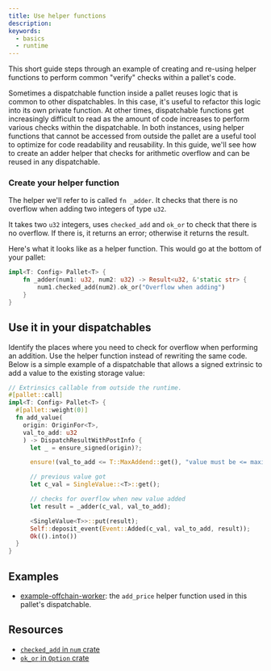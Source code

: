 ```yaml
---
title: Use helper functions
description:
keywords:
  - basics
  - runtime
---
```


This short guide steps through an example of creating and re-using helper functions to perform common "verify" checks within a pallet's code.
  
Sometimes a dispatchable function inside a pallet reuses logic that is common to other dispatchables.
In this case, it's useful to refactor this logic into its own private function.
At other times, dispatchable functions get increasingly difficult to read as the amount of code increases to perform various checks within the dispatchable. 
In both instances, using helper functions that cannot be accessed from outside the pallet are a useful tool to optimize for code readability and reusability.
In this guide, we'll see how to create an adder helper that checks for arithmetic overflow and can be reused in any dispatchable.

### Create your helper function

The helper we'll refer to is called `fn _adder`.
It checks that there is no overflow when adding two integers of type `u32`.

It takes two `u32` integers, uses `checked_add` and `ok_or` to check that there is no overflow.
If there is, it returns an error; otherwise it returns the result.

Here's what it looks like as a helper function.
This would go at the bottom of your pallet:

```rust
impl<T: Config> Pallet<T> {
    fn _adder(num1: u32, num2: u32) -> Result<u32, &'static str> {
        num1.checked_add(num2).ok_or("Overflow when adding")
    }
}
```

## Use it in your dispatchables

Identify the places where you need to check for overflow when performing an addition.
Use the helper function instead of rewriting the same code.
Below is a simple example of a dispatchable that allows a signed extrinsic to add a value to the existing storage value:

```rust
// Extrinsics callable from outside the runtime.
#[pallet::call]
impl<T: Config> Pallet<T> {
  #[pallet::weight(0)]
  fn add_value(
    origin: OriginFor<T>,
    val_to_add: u32
    ) -> DispatchResultWithPostInfo {
      let _ = ensure_signed(origin)?;

      ensure!(val_to_add <= T::MaxAddend::get(), "value must be <= maximum add amount constant");

      // previous value got
      let c_val = SingleValue::<T>::get();

      // checks for overflow when new value added
      let result = _adder(c_val, val_to_add);

      <SingleValue<T>>::put(result);
      Self::deposit_event(Event::Added(c_val, val_to_add, result));
      Ok(().into())
  }
}
```

## Examples

- [example-offchain-worker](https://github.com/paritytech/substrate/blob/master/frame/examples/offchain-worker/src/lib.rs): the `add_price` helper function used in this pallet's dispatchable.

## Resources

- [`checked_add` in `num` crate](https://docs.rs/num/0.4.0/num/traits/trait.CheckedAdd.html)
- [`ok_or` in `Option` crate](https://doc.rust-lang.org/std/option/enum.Option.html#method.ok_or)
